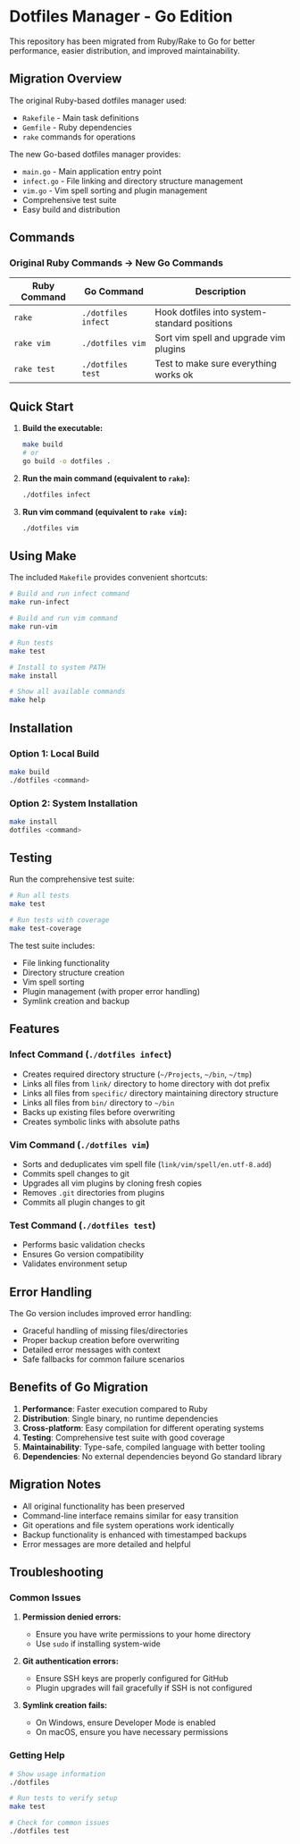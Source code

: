 # Dotfiles Manager - Go Edition

This repository has been migrated from Ruby/Rake to Go for better performance, easier distribution, and improved maintainability.

## Migration Overview

The original Ruby-based dotfiles manager used:
- `Rakefile` - Main task definitions
- `Gemfile` - Ruby dependencies
- `rake` commands for operations

The new Go-based dotfiles manager provides:
- `main.go` - Main application entry point
- `infect.go` - File linking and directory structure management
- `vim.go` - Vim spell sorting and plugin management
- Comprehensive test suite
- Easy build and distribution

## Commands

### Original Ruby Commands → New Go Commands

| Ruby Command | Go Command | Description |
|--------------|------------|-------------|
| `rake` | `./dotfiles infect` | Hook dotfiles into system-standard positions |
| `rake vim` | `./dotfiles vim` | Sort vim spell and upgrade vim plugins |
| `rake test` | `./dotfiles test` | Test to make sure everything works ok |

## Quick Start

1. **Build the executable:**
   ```bash
   make build
   # or
   go build -o dotfiles .
   ```

2. **Run the main command (equivalent to `rake`):**
   ```bash
   ./dotfiles infect
   ```

3. **Run vim command (equivalent to `rake vim`):**
   ```bash
   ./dotfiles vim
   ```

## Using Make

The included `Makefile` provides convenient shortcuts:

```bash
# Build and run infect command
make run-infect

# Build and run vim command  
make run-vim

# Run tests
make test

# Install to system PATH
make install

# Show all available commands
make help
```

## Installation

### Option 1: Local Build
```bash
make build
./dotfiles <command>
```

### Option 2: System Installation
```bash
make install
dotfiles <command>
```

## Testing

Run the comprehensive test suite:

```bash
# Run all tests
make test

# Run tests with coverage
make test-coverage
```

The test suite includes:
- File linking functionality
- Directory structure creation
- Vim spell sorting
- Plugin management (with proper error handling)
- Symlink creation and backup

## Features

### Infect Command (`./dotfiles infect`)
- Creates required directory structure (`~/Projects`, `~/bin`, `~/tmp`)
- Links all files from `link/` directory to home directory with dot prefix
- Links all files from `specific/` directory maintaining directory structure
- Links all files from `bin/` directory to `~/bin`
- Backs up existing files before overwriting
- Creates symbolic links with absolute paths

### Vim Command (`./dotfiles vim`)
- Sorts and deduplicates vim spell file (`link/vim/spell/en.utf-8.add`)
- Commits spell changes to git
- Upgrades all vim plugins by cloning fresh copies
- Removes `.git` directories from plugins
- Commits all plugin changes to git

### Test Command (`./dotfiles test`)
- Performs basic validation checks
- Ensures Go version compatibility
- Validates environment setup

## Error Handling

The Go version includes improved error handling:
- Graceful handling of missing files/directories
- Proper backup creation before overwriting
- Detailed error messages with context
- Safe fallbacks for common failure scenarios

## Benefits of Go Migration

1. **Performance**: Faster execution compared to Ruby
2. **Distribution**: Single binary, no runtime dependencies
3. **Cross-platform**: Easy compilation for different operating systems
4. **Testing**: Comprehensive test suite with good coverage
5. **Maintainability**: Type-safe, compiled language with better tooling
6. **Dependencies**: No external dependencies beyond Go standard library

## Migration Notes

- All original functionality has been preserved
- Command-line interface remains similar for easy transition
- Git operations and file system operations work identically
- Backup functionality is enhanced with timestamped backups
- Error messages are more detailed and helpful

## Troubleshooting

### Common Issues

1. **Permission denied errors:**
   - Ensure you have write permissions to your home directory
   - Use `sudo` if installing system-wide

2. **Git authentication errors:**
   - Ensure SSH keys are properly configured for GitHub
   - Plugin upgrades will fail gracefully if SSH is not configured

3. **Symlink creation fails:**
   - On Windows, ensure Developer Mode is enabled
   - On macOS, ensure you have necessary permissions

### Getting Help

```bash
# Show usage information
./dotfiles

# Run tests to verify setup
make test

# Check for common issues
./dotfiles test
``` 